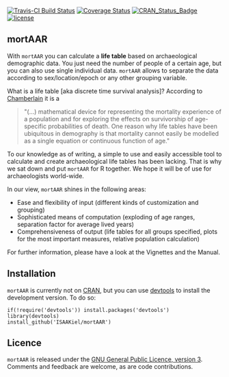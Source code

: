 [![Travis-CI Build Status](https://travis-ci.org/ISAAKiel/mortAAR.svg?branch=master)](https://travis-ci.org/ISAAKiel/mortAAR) [![Coverage Status](https://img.shields.io/codecov/c/github/ISAAKiel/mortAAR/master.svg)](https://codecov.io/github/ISAAKiel/mortAAR?branch=master)
[![CRAN\_Status\_Badge](http://www.r-pkg.org/badges/version/mortAAR)](https://CRAN.R-project.org/package=mortAAR)
[![license](https://img.shields.io/badge/license-GPL%203-B50B82.svg)](https://www.r-project.org/Licenses/GPL-3)

mortAAR
-------

With `mortAAR` you can calculate a **life table** based on archaeological demographic data. You just need the number of people of a certain age, but you can also use single individual data. `mortAAR` allows to separate the data according to sex/location/epoch or any other grouping variable.

What is a life table [aka discrete time survival analysis]? According to [Chamberlain](https://books.google.de/books?id=nG5FoO_becAC&lpg=PA27&ots=LG0b_xrx6O&dq=life%20table%20archaeology&pg=PA27#v=onepage&q&f=false) it is a

> "(...) mathematical device for representing the mortality experience of a population and for exploring the effects on survivorship of age-specific probabilities of death. One reason why life tables have been ubiquitous in demography is that mortality cannot easily be modelled as a single equation or continuous function of age."

To our knowledge as of writing, a simple to use and easily accessible tool to calculate and create archaeological life tables has been lacking. That is why we sat down and put `mortAAR` for R together. We hope it will be of use for archaeologists world-wide.

In our view, `mortAAR` shines in the following areas:

- Ease and flexibility of input (different kinds of customization and grouping)
- Sophisticated means of computation (exploding of age ranges, separation factor for average lived years)
- Comprehensiveness of output (life tables for all groups specified, plots for the most important measures, relative population calculation)

For further information, please have a look at the Vignettes and the Manual. 

Installation
------------

`mortAAR` is currently not on [CRAN](https://CRAN.R-project.org/), but you can use [devtools](https://CRAN.R-project.org/package=devtools) to install the development version. To do so:

    if(!require('devtools')) install.packages('devtools')
    library(devtools)
    install_github('ISAAKiel/mortAAR')

Licence
-------

`mortAAR` is released under the [GNU General Public Licence, version 3](https://www.r-project.org/Licenses/GPL-3). Comments and feedback are welcome, as are code contributions.
